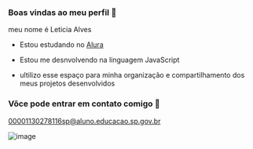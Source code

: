 ### Boas vindas ao meu perfil 🖤

meu nome é Leticia Alves

- Estou estudando no [Alura](https://www.alura.com.br)

- Estou me desnvolvendo na linguagem JavaScript

- ultilizo esse espaço para minha organização e compartilhamento dos meus projetos desenvolvidos

###  Vôce pode entrar em contato comigo 📧

00001130278116sp@aluno.educacao.sp.gov.br


![image](https://github.com/leiciaal/leticiaal/assets/169057676/b3a872cd-7a0a-422d-8f22-afc392aab0ba)


